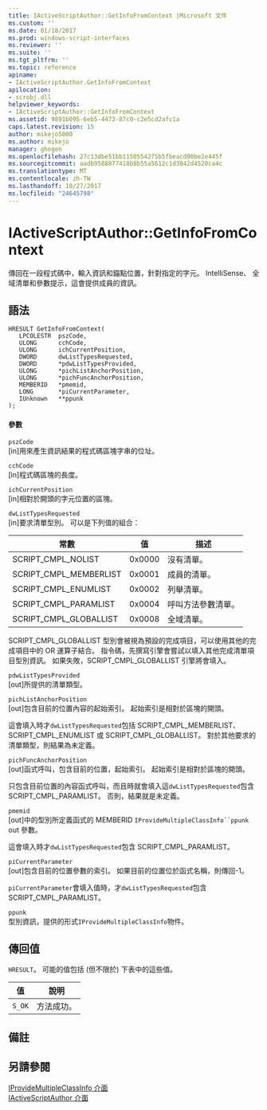 ```yaml
---
title: IActiveScriptAuthor::GetInfoFromContext |Microsoft 文件
ms.custom: ''
ms.date: 01/18/2017
ms.prod: windows-script-interfaces
ms.reviewer: ''
ms.suite: ''
ms.tgt_pltfrm: ''
ms.topic: reference
apiname:
- IActiveScriptAuthor.GetInfoFromContext
apilocation:
- scrobj.dll
helpviewer_keywords:
- IActiveScriptAuthor::GetInfoFromContext
ms.assetid: 9891b095-6eb5-4473-87c0-c2e5cd2afc1a
caps.latest.revision: 15
author: mikejo5000
ms.author: mikejo
manager: ghogen
ms.openlocfilehash: 27c13dbe51bb1150554275b5fbeacd00be2e445f
ms.sourcegitcommit: aadb9588877418b8b55a5612c1d3842d4520ca4c
ms.translationtype: MT
ms.contentlocale: zh-TW
ms.lasthandoff: 10/27/2017
ms.locfileid: "24645798"
---
```

# <a name="iactivescriptauthorgetinfofromcontext"></a>IActiveScriptAuthor::GetInfoFromContext
傳回在一段程式碼中，輸入資訊和錨點位置，針對指定的字元。 IntelliSense、 全域清單和參數提示，這會提供成員的資訊。  
  
## <a name="syntax"></a>語法  
  
```  
HRESULT GetInfoFromContext(  
   LPCOLESTR  pszCode,  
   ULONG      cchCode,  
   ULONG      ichCurrentPosition,  
   DWORD      dwListTypesRequested,  
   DWORD      *pdwListTypesProvided,  
   ULONG      *pichListAnchorPosition,  
   ULONG      *pichFuncAnchorPosition,  
   MEMBERID   *pmemid,  
   LONG       *piCurrentParameter,  
   IUnknown   **ppunk  
);  
```  
  
#### <a name="parameters"></a>參數  
 `pszCode`  
 [in]用來產生資訊結果的程式碼區塊字串的位址。  
  
 `cchCode`  
 [in]程式碼區塊的長度。  
  
 `ichCurrentPosition`  
 [in]相對於開頭的字元位置的區塊。  
  
 `dwListTypesRequested`  
 [in]要求清單型別。 可以是下列值的組合：  
  
|常數|值|描述|  
|--------------|-----------|-----------------|  
|SCRIPT_CMPL_NOLIST|0x0000|沒有清單。|  
|SCRIPT_CMPL_MEMBERLIST|0x0001|成員的清單。|  
|SCRIPT_CMPL_ENUMLIST|0x0002|列舉清單。|  
|SCRIPT_CMPL_PARAMLIST|0x0004|呼叫方法參數清單。|  
|SCRIPT_CMPL_GLOBALLIST|0x0008|全域清單。|  
  
 SCRIPT_CMPL_GLOBALLIST 型別會被視為預設的完成項目，可以使用其他的完成項目中的 OR 運算子結合。 指令碼，先撰寫引擎會嘗試以填入其他完成清單項目型別資訊。 如果失敗，SCRIPT_CMPL_GLOBALLIST 引擎將會填入。  
  
 `pdwListTypesProvided`  
 [out]所提供的清單類型。  
  
 `pichListAnchorPosition`  
 [out]包含目前的位置內容的起始索引。 起始索引是相對於區塊的開頭。  
  
 這會填入時才`dwListTypesRequested`包括 SCRIPT_CMPL_MEMBERLIST、 SCRIPT_CMPL_ENUMLIST 或 SCRIPT_CMPL_GLOBALLIST。 對於其他要求的清單類型，則結果為未定義。  
  
 `pichFuncAnchorPosition`  
 [out]函式呼叫，包含目前的位置，起始索引。 起始索引是相對於區塊的開頭。  
  
 只包含目前位置的內容函式呼叫，而且時就會填入這`dwListTypesRequested`包含 SCRIPT_CMPL_PARAMLIST。 否則，結果就是未定義。  
  
 `pmemid`  
 [out]中的型別所定義函式的 MEMBERID `IProvideMultipleClassInfo``ppunk` out 參數。  
  
 這會填入時才`dwListTypesRequested`包含 SCRIPT_CMPL_PARAMLIST。  
  
 `piCurrentParameter`  
 [out]包含目前的位置參數的索引。 如果目前的位置位於函式名稱，則傳回-1。  
  
 `piCurrentParameter`會填入值時，才`dwListTypesRequested`包含 SCRIPT_CMPL_PARAMLIST。  
  
 `ppunk`  
 型別資訊，提供的形式`IProvideMultipleClassInfo`物件。  
  
## <a name="return-value"></a>傳回值  
 `HRESULT`。 可能的值包括 (但不限於) 下表中的這些值。  
  
|值|說明|  
|-----------|-----------------|  
|`S_OK`|方法成功。|  
  
## <a name="remarks"></a>備註  
  
## <a name="see-also"></a>另請參閱  
 [IProvideMultipleClassInfo 介面](https://msdn.microsoft.com/library/microsoft.visualstudio.ole.interop.iprovidemultipleclassinfo.aspx)   
 [IActiveScriptAuthor 介面](../../winscript/reference/iactivescriptauthor-interface.md)